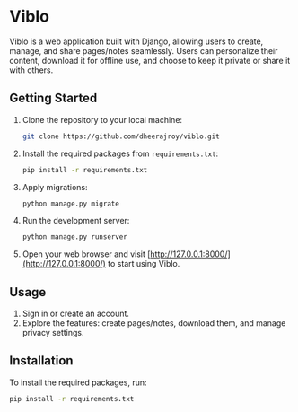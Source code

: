 # Viblo

Viblo is a web application built with Django, allowing users to create, manage, and share pages/notes seamlessly. Users can personalize their content, download it for offline use, and choose to keep it private or share it with others.

## Getting Started

1. Clone the repository to your local machine:

    ```bash
    git clone https://github.com/dheerajroy/viblo.git
    ```

2. Install the required packages from `requirements.txt`:

    ```bash
    pip install -r requirements.txt
    ```

3. Apply migrations:

    ```bash
    python manage.py migrate
    ```

4. Run the development server:

    ```bash
    python manage.py runserver
    ```

5. Open your web browser and visit [http://127.0.0.1:8000/](http://127.0.0.1:8000/) to start using Viblo.

## Usage

1. Sign in or create an account.
2. Explore the features: create pages/notes, download them, and manage privacy settings.

## Installation

To install the required packages, run:

```bash
pip install -r requirements.txt
```